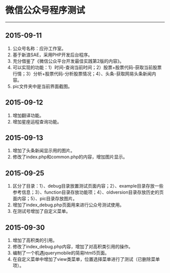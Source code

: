 # 微信公众号程序测试 #

----------
## 2015-09-11 ##
1. 公众号名称：应孙工作室。
2. 基于新浪SAE，采用PHP开发后台程序。
3. 充分借鉴了《微信公众平台开发最佳实践第2版的内容》。
4. 可以实现的功能：1）时间-查询当前时间；2）股票+股票代码-获取当前股票行情；3）分析+股票代码-分析股票情况；4）、头条-获取网易头条新闻内容。
5. pic文件夹中是当前界面截图。

## 2015-09-12 ##
1. 增加翻译功能。
2. 增加星座运程查询功能。

## 2015-09-13 ##
1. 增加了头条新闻显示用的图片。
2. 修改了index.php和common.php的内容，增加图片显示。

## 2015-09-25 ##
1. 区分了目录：1）、debug目录放置测试页面内容；2）、example目录存放一些参考信息；3）、function目录存放功能项；4）、oldversion目录存放历史的页面内容；5）、pic目录存放图片。
2. 增加了index_debug.php页面用来进行公众号测试使用。
3. 在测试号增加了自定义菜单。

## 2015-09-30 ##
1. 增加了高积类的引用。
2. 修改了index_debug.php内容，增加了对高积类引用的操作。
3. 编制了一个机遇jquerymobile的简易html5页面。
4. 在自定义菜单中增加了view类菜单，位置选择菜单进行了测试（已删除菜单项）。
